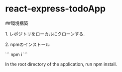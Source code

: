 # react-express-todoApp

##環境構築
<p>1. レポジトリをローカルにクローンする.</p>
<p>2. npmのインストール<p>
  ```
  npm i
  ```
  <p> In the root directory of the application, run npm install.</p>
